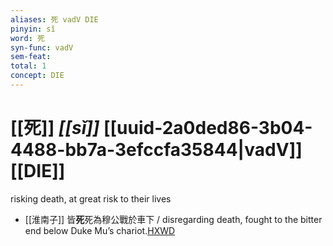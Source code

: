 ```yaml
---
aliases: 死 vadV DIE
pinyin: sǐ
word: 死
syn-func: vadV
sem-feat: 
total: 1
concept: DIE 
---
```

# [[死]] *[[sǐ]]*  [[uuid-2a0ded86-3b04-4488-bb7a-3efccfa35844|vadV]] [[DIE]]
risking death, at great risk to their lives
 - [[淮南子]] 皆**死**死為穆公戰於車下 / disregarding death, fought to the bitter end below Duke Mu’s chariot.[HXWD](https://hxwd.org/textview.html?location=KR3j0010_tls_013-28a.57)